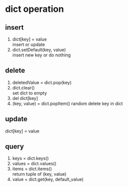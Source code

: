 # dict operation

## insert
1. dict[key] = value  
insert or update
2. dict.setDefault(key, value)  
insert new key or do nothing

## delete
1. deletedValue = dict.pop(key)
2. dict.clear()  
set dict to empty
3. del dict[key]
4. (key, value) = dict.popItem()
random delete key in dict

## update
dict[key] = value

## query
1. keys = dict.keys()
2. values = dict.values()
3. items = dict.items()  
return tuple of (key, value)
3. value = dict.get(key, default_value) 
